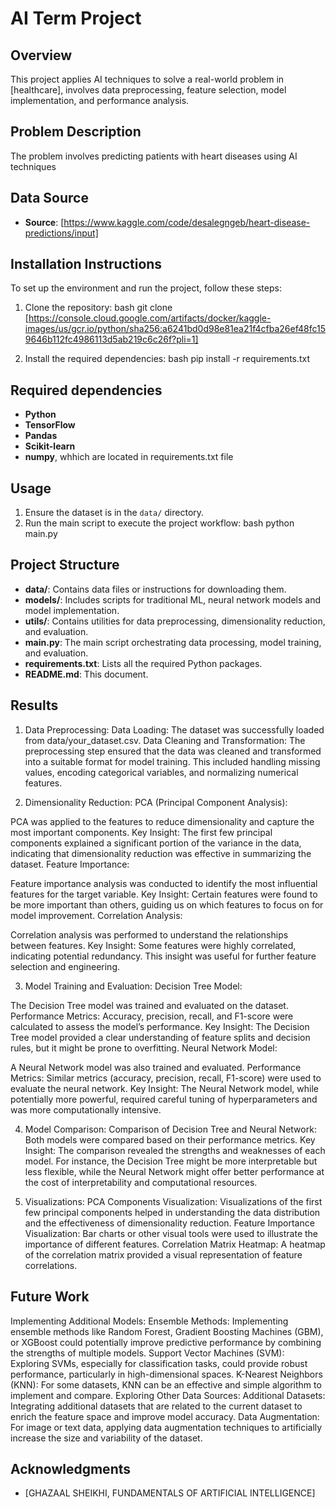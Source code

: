 # AI Term Project

## Overview
This project applies AI techniques to solve a real-world problem in [healthcare], involves data preprocessing, feature selection, model implementation, and performance analysis.

## Problem Description
The problem involves predicting patients with heart diseases using AI techniques

## Data Source
- **Source**: [https://www.kaggle.com/code/desalegngeb/heart-disease-predictions/input]

## Installation Instructions
To set up the environment and run the project, follow these steps:

1. Clone the repository:
      bash
   git clone [https://console.cloud.google.com/artifacts/docker/kaggle-images/us/gcr.io/python/sha256:a6241bd0d98e81ea21f4cfba26ef48fc159646b112fc4986113d5ab219c6c26f?pli=1]
   

2. Install the required dependencies:
      bash
   pip install -r requirements.txt

## Required dependencies
- **Python**
- **TensorFlow**
- **Pandas**
- **Scikit-learn**
- **numpy**,
 whhich are located in requirements.txt file

## Usage
1. Ensure the dataset is in the `data/` directory.
2. Run the main script to execute the project workflow:
      bash
   python main.py
   

## Project Structure
- **data/**: Contains data files or instructions for downloading them.
- **models/**: Includes scripts for traditional ML, neural network models and model implementation.
- **utils/**: Contains utilities for data preprocessing, dimensionality reduction, and evaluation.
- **main.py**: The main script orchestrating data processing, model training, and evaluation.
- **requirements.txt**: Lists all the required Python packages.
- **README.md**: This document.

## Results
1. Data Preprocessing:
Data Loading: The dataset was successfully loaded from data/your_dataset.csv.
Data Cleaning and Transformation: The preprocessing step ensured that the data was cleaned and transformed into a suitable format for model training. This included handling missing values, encoding categorical variables, and normalizing numerical features.

2. Dimensionality Reduction:
PCA (Principal Component Analysis):

PCA was applied to the features to reduce dimensionality and capture the most important components.
Key Insight: The first few principal components explained a significant portion of the variance in the data, indicating that dimensionality reduction was effective in summarizing the dataset.
Feature Importance:

Feature importance analysis was conducted to identify the most influential features for the target variable.
Key Insight: Certain features were found to be more important than others, guiding us on which features to focus on for model improvement.
Correlation Analysis:

Correlation analysis was performed to understand the relationships between features.
Key Insight: Some features were highly correlated, indicating potential redundancy. This insight was useful for further feature selection and engineering.

3. Model Training and Evaluation:
Decision Tree Model:

The Decision Tree model was trained and evaluated on the dataset.
Performance Metrics: Accuracy, precision, recall, and F1-score were calculated to assess the model’s performance.
Key Insight: The Decision Tree model provided a clear understanding of feature splits and decision rules, but it might be prone to overfitting.
Neural Network Model:

A Neural Network model was also trained and evaluated.
Performance Metrics: Similar metrics (accuracy, precision, recall, F1-score) were used to evaluate the neural network.
Key Insight: The Neural Network model, while potentially more powerful, required careful tuning of hyperparameters and was more computationally intensive.

4. Model Comparison:
Comparison of Decision Tree and Neural Network:
Both models were compared based on their performance metrics.
Key Insight: The comparison revealed the strengths and weaknesses of each model. For instance, the Decision Tree might be more interpretable but less flexible, while the Neural Network might offer better performance at the cost of interpretability and computational resources.

5. Visualizations:
PCA Components Visualization:
Visualizations of the first few principal components helped in understanding the data distribution and the effectiveness of dimensionality reduction.
Feature Importance Visualization:
Bar charts or other visual tools were used to illustrate the importance of different features.
Correlation Matrix Heatmap:
A heatmap of the correlation matrix provided a visual representation of feature correlations.

## Future Work
 Implementing Additional Models:
Ensemble Methods: Implementing ensemble methods like Random Forest, Gradient Boosting Machines (GBM), or XGBoost could potentially improve predictive performance by combining the strengths of multiple models.
Support Vector Machines (SVM): Exploring SVMs, especially for classification tasks, could provide robust performance, particularly in high-dimensional spaces.
K-Nearest Neighbors (KNN): For some datasets, KNN can be an effective and simple algorithm to implement and compare.
 Exploring Other Data Sources:
Additional Datasets: Integrating additional datasets that are related to the current dataset to enrich the feature space and improve model accuracy.
Data Augmentation: For image or text data, applying data augmentation techniques to artificially increase the size and variability of the dataset.


## Acknowledgments
- [GHAZAAL SHEIKHI, FUNDAMENTALS OF ARTIFICIAL INTELLIGENCE]

